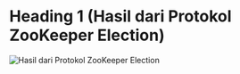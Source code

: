 # Heading 1 (Hasil dari Protokol ZooKeeper Election)
![Hasil dari Protokol ZooKeeper Election](https://imgur.com/PqWQSjM.png)
